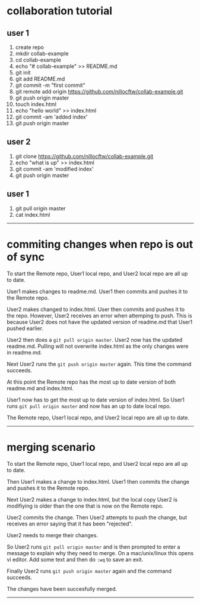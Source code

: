 collaboration tutorial
=======

user 1
------
 1. create repo
 2. mkdir collab-example
 3. cd collab-example
 4. echo "# collab-example" >> README.md
 5. git init
 6. git add README.md
 7. git commit -m "first commit"
 8. git remote add origin https://github.com/nillocftw/collab-example.git
 9. git push origin master
 10. touch index.html
 11. echo "hello world" >> index.html
 12. git commit -am 'added index'
 13. git push origin master

user 2
------
 1. git clone https://github.com/nillocftw/collab-example.git
 2. echo "what is up" >> index.html
 3. git commit -am 'modified index'
 4. git push origin master

user 1
------
 1. git pull origin master
 2. cat index.html

---

commiting changes when repo is out of sync
=======

To start the Remote repo, User1 local repo, and User2 local repo are all up to date.

User1 makes changes to readme.md. User1 then commits and pushes it to the Remote repo.

User2 makes changed to index.html.  User then commits and pushes it to the repo.  However, User2 receives an error when attemping to push.  This is because User2 does not have the updated version of readme.md that User1 pushed earlier.

User2 then does a `git pull origin master`. User2 now has the updated readme.md.  Pulling will not overwrite index.html as the only changes were in readme.md.

 Next User2 runs the `git push origin master` again.  This time the command succeeds. 

At this point the Remote repo has the most up to date version of both readme.md and index.html.

User1 now has to get the most up to date version of index.html.  So User1 runs `git pull origin master` and now has an up to date local repo.

The Remote repo, User1 local repo, and User2 local repo are all up to date.

---

merging scenario
=======

To start the Remote repo, User1 local repo, and User2 local repo are all up to date.

Then User1 makes a change to index.html. User1 then commits the change and pushes it to the Remote repo.

Next User2 makes a change to index.html, but the local copy User2 is modifiying is older than the one that is now on the Remote repo.

User2 commits the change.  Then User2 attempts to push the change, but receives an error saying that it has been "rejected". 

User2 needs to merge their changes.

So User2 runs `git pull origin master` and is then prompted to enter a message to explain why they need to merge.  On a mac/unix/linux this opens vi editor.  Add some text and then do `:wq` to save an exit.

Finally User2 runs `git push origin master` again and the command succeeds.  

The changes have been succesfully merged.

---
